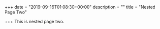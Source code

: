 +++
date = "2019-09-16T01:08:30+00:00"
description = ""
title = "Nested Page Two"

+++
This is nested page two.